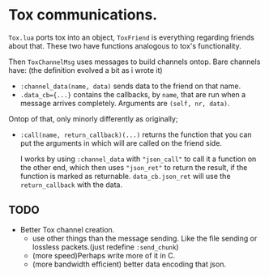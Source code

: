 # Tox communications.

`Tox.lua` ports tox into an object, `ToxFriend` is everything regarding friends
about that. These two have functions analogous to tox's functionality.

Then `ToxChannelMsg` uses messages to build channels ontop. Bare channels have:
(the definition evolved a bit as i wrote it)

* `:channel_data(name, data)` sends data to the friend on that name.
* `.data_cb={...}` contains the callbacks, by `name`, that are run when a message
  arrives completely. Arguments are `(self, nr, data)`.
  
Ontop of that, only minorly differently as originally;

* `:call(name, return_callback)(...)` returns the function that you can put
  the arguments in which will are called on the friend side.
  
  I works by using `:channel_data` with `"json_call"` to call it a function
  on the other end, which then uses `"json_ret"` to return the result, if
  the function is marked as returnable. `data_cb.json_ret` will use the
  `return_callback` with the data.

## TODO

* Better Tox channel creation.
  + use other things than the message sending. Like the file sending or
    lossless packets.(just redefine `:send_chunk`)
  + (more speed)Perhaps write more of it in C.
  + (more bandwidth efficient) better data encoding that json.
